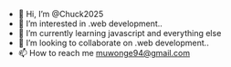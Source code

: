 - 👋 Hi, I’m @Chuck2025
- 👀 I’m interested in .web development..
- 🌱 I’m currently learning javascript and everything else
- 💞️ I’m looking to collaborate on .web development..
- 📫 How to reach me muwonge94@gmail.com

<!---
Chuck2025/Chuck2025 is a ✨ special ✨ repository because its `README.md` (this file) appears on your GitHub profile.
You can click the Preview link to take a look at your changes.
--->
